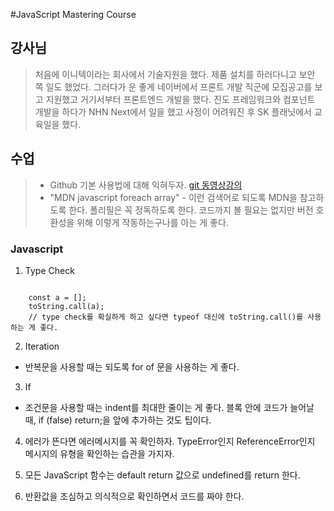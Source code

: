 #JavaScript Mastering Course

## 강사님
> 처음에 이니텍이라는 회사에서 기술지원을 했다. 제품 설치를 하러다니고 보안 쪽 일도 했었다.
  그러다가 운 좋게 네이버에서 프론트 개발 직군에 모집공고를 보고 지원했고 거기서부터 프론트엔드 개발을 했다.
  진도 프레임워크와 컴포넌트 개발을 하다가 NHN Next에서 일을 했고 사정이 어려워진 후 SK 플래닛에서 교육일을 했다.

## 수업
> * Github 기본 사용법에 대해 익혀두자. [git 동영상강의](https://www.youtube.com/playlist?list=PLAHa1zfLtLiPrxoBo9a1HVmauvE2Mn3xX) 
> * "MDN javascript foreach array" - 이런 검색어로 되도록 MDN을 참고하도록 한다.
    폴리필은 꼭 정독하도록 한다. 코드까지 볼 필요는 없지만 버전 호환성을 위해 이렇게 작동하는구나를 아는 게 좋다.

### Javascript
1. Type Check
<pre><code>
    const a = [];
    toString.call(a);
    // type check를 확실하게 하고 싶다면 typeof 대신에 toString.call()를 사용하는 게 좋다.
</code></pre>

2. Iteration
* 반복문을 사용할 때는 되도록 for of 문을 사용하는 게 좋다. 

3. If
* 조건문을 사용할 때는 indent를 최대한 줄이는 게 좋다. 블록 안에 코드가 늘어날 때, if (false) return;을 앞에 추가하는 것도 팁이다.

4. 에러가 뜬다면 에러메시지를 꼭 확인하자. TypeError인지 ReferenceError인지 메시지의 유형을 확인하는 습관을 가지자.

5. 모든 JavaScript 함수는 default return 값으로 undefined를 return 한다.

6. 반환값을 조심하고 의식적으로 확인하면서 코드를 짜야 한다.